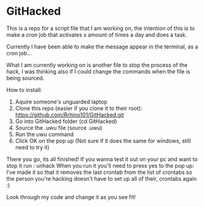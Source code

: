 # GitHacked

This is a repo for a script file that I am working on, the intention of this is to make a cron job that activates x amount of times a day and does a task. 

Currently I have been able to make the message appear in the terminal, as a cron job... 

What I am currently working on is another file to stop the process of the hack, I was thinking also if I could change the commands when the file is being sourced.


How to install:

1) Aquire someone's unguarded laptop
2) Clone this repo (easier if you clone it to their root): https://github.com/Rrhino101/GitHacked.git
3) Go into GitHacked folder (cd GitHacked)
3) Source the .uwu file (source .uwu)
4) Run the uwu command
5) Click OK on the pop up (Not sure if it does the same for windows, still need to try it)

There you go, its all finished! If you wanna test it out on your pc and want to stop it run : unhack
When you run it you'll need to press yes to the pop up:
I've made it so that it removes the last crontab from the list of crontabs so the person you're hacking doesn't have to set up all of their,
crontabs again :)

Look through my code and change it as you see fit!
